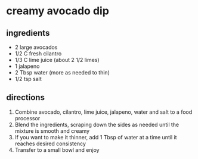 # creamy avocado dip

## ingredients

- 2 large avocados
- 1/2 C fresh cilantro
- 1/3 C lime juice (about 2 1/2 limes)
- 1 jalapeno
- 2 Tbsp water (more as needed to thin)
- 1/2 tsp salt

## directions

1. Combine avocado, cilantro, lime juice, jalapeno, water and salt to a food
    processor
2. Blend the ingredients, scraping down the sides as needed until the mixture
    is smooth and creamy
3. If you want to make it thinner, add 1 Tbsp of water at a time until it reaches
    desired consistency
4. Transfer to a small bowl and enjoy

